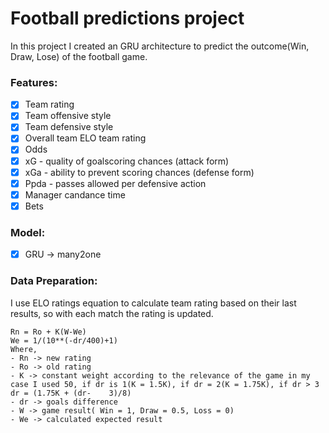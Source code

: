 # Football predictions project
In this project I created an GRU architecture to predict the outcome(Win, Draw, Lose) of the football game.

### __Features:__
- [x] Team rating 
- [x] Team offensive style
- [x] Team defensive style
- [x] Overall team ELO team rating 
- [x] Odds
- [x] xG - quality of goalscoring chances (attack form)
- [x] xGa - ability to prevent scoring chances (defense form) 
- [x] Ppda - passes allowed per defensive action 
- [x] Manager candance time
- [x] Bets

### __Model:__
- [x] GRU -> many2one

### __Data Preparation:__
I use ELO ratings equation to calculate team rating based on their last results, so with each match the rating is updated.

    Rn = Ro + K(W-We)
    We = 1/(10**(-dr/400)+1)
    Where,
    - Rn -> new rating
    - Ro -> old rating
    - K -> constant weight according to the relevance of the game in my case I used 50, if dr is 1(K = 1.5K), if dr = 2(K = 1.75K), if dr > 3 dr = (1.75K + (dr-    3)/8)
    - dr -> goals difference  
    - W -> game result( Win = 1, Draw = 0.5, Loss = 0) 
    - We -> calculated expected result


